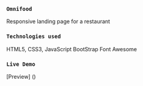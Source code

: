 ### `Omnifood`
Responsive landing page for a restaurant

### `Technologies used`
HTML5, CSS3, JavaScript
BootStrap
Font Awesome

### `Live Demo`
[Preview] ()